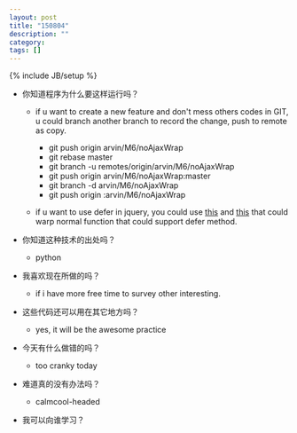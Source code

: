 ```yaml
---
layout: post
title: "150804"
description: ""
category: 
tags: []
---
```

{% include JB/setup %}

* 你知道程序为什么要这样运行吗？
  * if u want to create a new feature and don't mess others codes in GIT, u could branch another branch to record the change, push to remote as copy.
    * git push origin arvin/M6/noAjaxWrap
    * git rebase master
    * git branch -u remotes/origin/arvin/M6/noAjaxWrap
    * git push origin arvin/M6/noAjaxWrap:master
    * git branch -d arvin/M6/noAjaxWrap
    * git push origin :arvin/M6/noAjaxWrap

  * if u want to use defer in jquery, you could use [this](http://blog.zhusee.in/post/48857667691/jquery-deferred-object) and [this](http://www.ruanyifeng.com/blog/2011/08/a_detailed_explanation_of_jquery_deferred_object.html) that could warp normal function that could support defer method.

* 你知道这种技术的出处吗？
  * python

* 我喜欢现在所做的吗？
  * if i have more free time to survey other interesting.

* 这些代码还可以用在其它地方吗？
  * yes, it will be the awesome practice

* 今天有什么做错的吗？
  * too cranky today

* 难道真的没有办法吗？
  * calmcool-headed 

* 我可以向谁学习？
 
